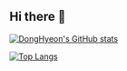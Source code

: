 ## Hi there 👋
<!--<h3 align="left">💻Skills</h3>


<h3 align="left">👩‍💻 My Github Stats 👩‍💻</h3>-->
<div align="left">
  
  [![DongHyeon's GitHub stats](https://github-readme-stats.vercel.app/api?username=idleh4021)](https://github.com/idleh4021/github-readme-stats)  

  [![Top Langs](https://github-readme-stats.vercel.app/api/top-langs/?username=idleh4021&layout=compact)](https://github.com/idleh4021/github-readme-stats)
<!--![깃허브 스택](https://github-readme-stats.vercel.app/api?username=idleh4021&show_icons=true&theme=shadow_green)-->

</div>
<!--
**idleh4021/idleh4021** is a ✨ _special_ ✨ repository because its `README.md` (this file) appears on your GitHub profile.

Here are some ideas to get you started:

- 🔭 I’m currently working on ...
- 🌱 I’m currently learning ...
- 👯 I’m looking to collaborate on ...
- 🤔 I’m looking for help with ...
- 💬 Ask me about ...
- 📫 How to reach me: ...
- 😄 Pronouns: ...
- ⚡ Fun fact: ...
-->
